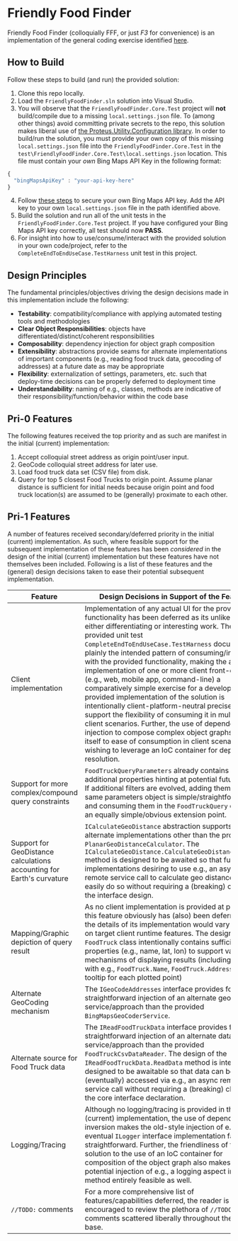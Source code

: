 # Friendly Food Finder #
Friendly Food Finder (colloquially FFF, or just _F3_ for convenience) is an implementation of the general coding exercise identified [here](https://github.com/timfpark/take-home-engineering-challenge).


## How to Build ##
Follow these steps to build (and run) the provided solution:

1. Clone this repo locally.
1. Load the `FriendlyFoodFinder.sln` solution into Visual Studio.
1. You will observe that the `FriendlyFoodFinder.Core.Test` project will **not** build/compile due to a missing `local.settings.json` file. To (among other things) avoid committing private secrets to the repo, this solution makes liberal use of [the Proteus.Utility.Configuration library](https://github.com/ProteusProject/Proteus.Utility/tree/master/src/Proteus.Utility.Configuration).  In order to build/run the solution, you must provide your own copy of this missing `local.settings.json` file into the `FriendlyFoodFinder.Core.Test` in the `test\FriendlyFoodFinder.Core.Test\local.settings.json` location.  This file must contain your _own_ Bing Maps API Key in the following format:

```javascript
{
  "bingMapsApiKey" : "your-api-key-here"
}
```
4. Follow [these steps](https://www.bingmapsportal.com/) to secure your own Bing Maps API key.  Add the API key to your own `local.settings.json` file in the path identified above.
1. Build the solution and run all of the unit tests in the `FriendlyFoodFinder.Core.Test` project.  If you have configured your Bing Maps API key correctly, all test should now **PASS**.
1. For insight into how to use/consume/interact with the provided solution in your own code/project, refer to the `CompleteEndToEndUseCase.TestHarness` unit test in this project.

## Design Principles ##
The fundamental principles/objectives driving the design decisions made in this implementation include the following:

* **Testability**: compatibility/compliance with applying automated testing tools and methodologies
* **Clear Object Responsibilities**: objects have differentiated/distinct/coherent responsibilities
* **Composability**: dependency injection for object graph composition
* **Extensibility**: abstractions provide seams for alternate implementations of important components (e.g., reading food truck data, geocoding of addresses) at a future date as may be appropriate
* **Flexibility**: externalization of settings, parameters, etc. such that deploy-time decisions can be properly deferred to deployment time
* **Understandability**: naming of e.g., classes, methods are indicative of their responsibility/function/behavior within the code base


## Pri-0 Features ##
The following features received the top priority and as such are manifest in the initial (current) implementation:

1. Accept colloquial street address as origin point/user input.
1. GeoCode colloquial street address for later use.
1. Load food truck data set (CSV file) from disk.
1. Query for top 5 closest Food Trucks to origin point.  Assume planar distance is sufficient for initial needs because origin point and food truck location(s) are assumed to be (generally) proximate to each other.

## Pri-1 Features ##
A number of features received secondary/deferred priority in the initial (current) implementation.  As such, where feasible support for the subsequent implementation of these features has been _considered_ in the design of the initial (current) implementation but these features have not themselves been included.  Following is a list of these features and the (general) design decisions taken to ease their potential subsequent implementation.

 | Feature | Design Decisions in Support of the Feature |
 | --- | --- |
 | Client implementation | Implementation of any actual UI for the provided functionality has been deferred as its unlikely to be either differentiating or interesting work.  The provided unit test `CompleteEndToEndUseCase.TestHarness` documents plainly the intended pattern of consuming/interacting with the provided functionality, making the actual implementation of one or more client front-ends (e.g., web, mobile app, command-line) a comparatively simple exercise for a developer.  The provided implementation of the solution is intentionally client-platform-neutral precisely to support the flexibility of consuming it in multiple client scenarios.  Further, the use of dependency injection to compose complex object graphs lends itself to ease of consumption in client scenarios wishing to leverage an IoC container for dependency resolution. |
 | Support for more complex/compound query constraints | `FoodTruckQueryParameters` already contains additional properties hinting at potential future filters.  If additional filters are evolved, adding them to the same parameters object is simple/straightforward and consuming them in the `FoodTruckQuery` class is an equally simple/obvious extension point.
 | Support for GeoDistance calculations accounting for Earth's curvature | `ICalculateGeoDistance` abstraction supports alternate implementations other than the provided `PlanarGeoDistanceCalculator`. The `ICalculateGeoDistance.CalculateGeoDistanceBetween` method is designed to be awaited so that future implementations desiring to use e.g., an async remote service call to calculate geo distance can easily do so without requiring a (breaking) change to the interface design.  | 
 | Mapping/Graphic depiction of query result | As no client implementation is provided at present, this feature obviously has (also) been deferred as the details of its implementation would vary based on target client runtime features.  The design of the `FoodTruck` class intentionally contains sufficient properties (e.g., name, lat, lon) to support variable mechanisms of displaying results (including mapping with e.g., `FoodTruck.Name`, `FoodTruck.Address` as tooltip for each plotted point)  |
 | Alternate GeoCoding mechanism | The `IGeoCodeAddresses` interface provides for a straightforward injection of an alternate geocoder service/approach than the provided `BingMapsGeoCoderService`. |
 | Alternate source for Food Truck data | The `IReadFoodTruckData` interface provides for a straightforward injection of an alternate data loading service/approach than the provided `FoodTruckCsvDataReader`.  The design of the `IReadFoodTruckData.ReadData` method is intentionally designed to be awaitable so that data can be (eventually) accessed via e.g., an async remote service call without requiring a (breaking) change to the core interface declaration. |
 | Logging/Tracing | Although no logging/tracing is provided in the initial (current) implementation, the use of dependency inversion makes the old-style injection of e.g., an eventual `ILogger` interface implementation fairly straightforward.  Further, the friendliness of the solution to the use of an IoC container for composition of the object graph also makes the potential injection of e.g., a logging aspect into each method entirely feasible as well. |
 | `//TODO:` comments  | For a more comprehensive list of features/capabilities deferred, the reader is encouraged to review the plethora of `//TODO:` comments scattered liberally throughout the code base.   |